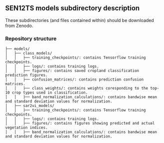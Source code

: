## SEN12TS models subdirectory description

These subdirectories (and files contained within) should be downloaded from Zenodo.

### Repository structure
```
├── models/
│   ├── class_models/
│   │   ├── training_checkpoints/: contains Tensorflow training checkpoints.
│   │   ├── logs/: contains training logs.
│   │   ├── figures/: contains saved cropland classification prediction figures.
│   │   ├── confusion_matrices/: contains prediction confusion matrices.
│   │   ├── class_weights/: contains weights coresponding to the top-10 crop types used in classification.
│   │   ├── band_normalization_calculations/: contains bandwise mean and standard deviation values for normalization.
│   ├── sar2vi_models/
│   │   ├── training_checkpoints/: contains Tensorflow training checkpoints.
│   │   ├── logs/: contains training logs.
│   │   ├── figures/: contains figures showing predicted and actual vegetation indices.
│   │   ├── band_normalization_calculations/: contains bandwise mean and standard deviation values for normalization.
```